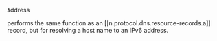 

`A`ddress

performs the same function as an [[n.protocol.dns.resource-records.a]] record, but for resolving a host name to an IPv6 address.

